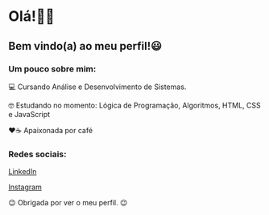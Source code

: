 <h1> Olá!👋🏻</h1>

<h2>Bem vindo(a) ao meu perfil!😃</h2>

<h3> Um pouco sobre mim:</h3>
<p>💻 Cursando Análise e Desenvolvimento de Sistemas. </p>
<p> 🤓 Estudando no momento: Lógica de Programação, Algoritmos, HTML, CSS e JavaScript
<p>❤☕ Apaixonada por café </p>

<h3>Redes sociais:</h3>
<p><a href="https://www.linkedin.com/in/hsoaresbianca/" target="_blank">LinkedIn</a></p>
<p><a href="https://www.instagram.com/hsoaresbianca/" target="_blank">Instagram</a></p>

<p>😉 Obrigada por ver o meu perfil. 😉</p>
